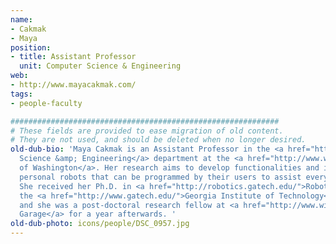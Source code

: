```yaml
---
name:
- Cakmak
- Maya
position:
- title: Assistant Professor
  unit: Computer Science & Engineering
web:
- http://www.mayacakmak.com/
tags:
- people-faculty

############################################################
# These fields are provided to ease migration of old content.
# They are not used, and should be deleted when no longer desired.
old-dub-bio: 'Maya Cakmak is an Assistant Professor in the <a href="http://www.cs.washington.edu">Computer
  Science &amp; Engineering</a> department at the <a href="http://www.washington.edu">University
  of Washington</a>. Her research aims to develop functionalities and interfaces for
  personal robots that can be programmed by their users to assist everyday tasks.
  She received her Ph.D. in <a href="http://robotics.gatech.edu/">Robotics</a> from
  the <a href="http://www.gatech.edu/">Georgia Institute of Technology</a> in 2012
  and she was a post-doctoral research fellow at <a href="http://www.willowgarage.com">Willow
  Garage</a> for a year afterwards. '
old-dub-photo: icons/people/DSC_0957.jpg
---
```

